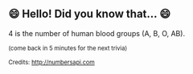 ## :smile: Hello! Did you know that... :smile:
4 is the number of human blood groups (A, B, O, AB).

<sup>(come back in 5 minutes for the next trivia)</sup>


<sup>Credits: http://numbersapi.com</sup>
